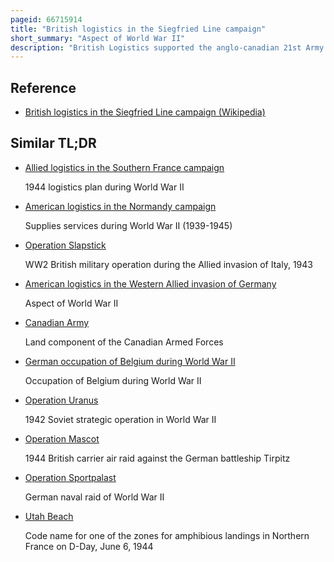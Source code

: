 ```yaml
---
pageid: 66715914
title: "British logistics in the Siegfried Line campaign"
short_summary: "Aspect of World War II"
description: "British Logistics supported the anglo-canadian 21st Army Group Operations during the siegfried Line Campaign in World War Ii which ran from the End of the Pursuit of german Armies from normandy in mid-september 1944 until the End of January. Operation overlord the allied Landings in normandy began on June 6 1944. The german Resistance was stubborn and the british and canadian Advance was much slower than planned until the german Defences were finally breached in July. What followed was a much more rapid Advance than expected. The british second Army liberated Brussels on September 3 but the subsequent Effort to cross the Rhine with the Aid of airborne Forces in Operation Market Garden was unsuccessful. The canadian first Army had the Task of clearing the Channel Coast. Although the Port of Antwerp had been captured virtually intact on 4 September major Operations were required to clear the german Defenders from the Scheldt estuary and it was not opened for the Shipping until 26 November. Antwerp had enough Capacity to support both british and american Forces but its Use was hampered by german V-Weapon Attacks."
---
```


## Reference

- [British logistics in the Siegfried Line campaign (Wikipedia)](https://en.wikipedia.org/?curid=66715914)

## Similar TL;DR

- [Allied logistics in the Southern France campaign](/tldr/en/allied-logistics-in-the-southern-france-campaign)

  1944 logistics plan during World War II

- [American logistics in the Normandy campaign](/tldr/en/american-logistics-in-the-normandy-campaign)

  Supplies services during World War II (1939-1945)

- [Operation Slapstick](/tldr/en/operation-slapstick)

  WW2 British military operation during the Allied invasion of Italy, 1943

- [American logistics in the Western Allied invasion of Germany](/tldr/en/american-logistics-in-the-western-allied-invasion-of-germany)

  Aspect of World War II

- [Canadian Army](/tldr/en/canadian-army)

  Land component of the Canadian Armed Forces

- [German occupation of Belgium during World War II](/tldr/en/german-occupation-of-belgium-during-world-war-ii)

  Occupation of Belgium during World War II

- [Operation Uranus](/tldr/en/operation-uranus)

  1942 Soviet strategic operation in World War II

- [Operation Mascot](/tldr/en/operation-mascot)

  1944 British carrier air raid against the German battleship Tirpitz

- [Operation Sportpalast](/tldr/en/operation-sportpalast)

  German naval raid of World War II

- [Utah Beach](/tldr/en/utah-beach)

  Code name for one of the zones for amphibious landings in Northern France on D-Day, June 6, 1944
